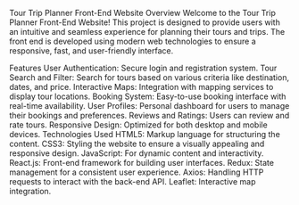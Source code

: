 Tour Trip Planner Front-End Website
Overview
Welcome to the Tour Trip Planner Front-End Website! This project is designed to provide users with an intuitive and seamless experience for planning their tours and trips. The front end is developed using modern web technologies to ensure a responsive, fast, and user-friendly interface.

Features
User Authentication: Secure login and registration system.
Tour Search and Filter: Search for tours based on various criteria like destination, dates, and price.
Interactive Maps: Integration with mapping services to display tour locations.
Booking System: Easy-to-use booking interface with real-time availability.
User Profiles: Personal dashboard for users to manage their bookings and preferences.
Reviews and Ratings: Users can review and rate tours.
Responsive Design: Optimized for both desktop and mobile devices.
Technologies Used
HTML5: Markup language for structuring the content.
CSS3: Styling the website to ensure a visually appealing and responsive design.
JavaScript: For dynamic content and interactivity.
React.js: Front-end framework for building user interfaces.
Redux: State management for a consistent user experience.
Axios: Handling HTTP requests to interact with the back-end API.
Leaflet: Interactive map integration.
